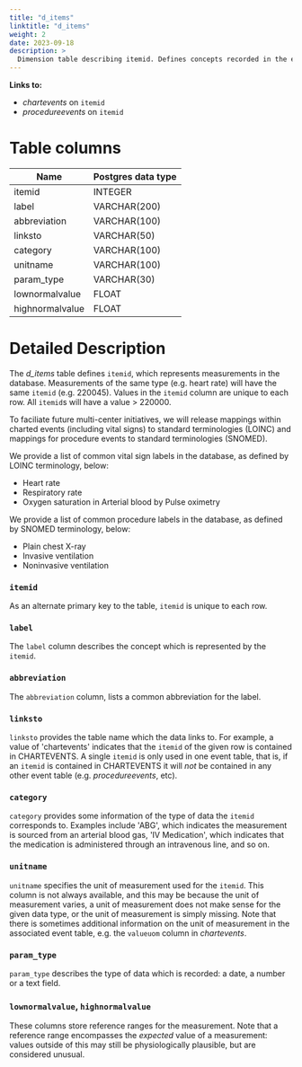 ```yaml
---
title: "d_items"
linktitle: "d_items"
weight: 2
date: 2023-09-18
description: >
  Dimension table describing itemid. Defines concepts recorded in the events table in the ICU module.
---
```


**Links to:** 

* *chartevents* on `itemid`
* *procedureevents* on `itemid`

# Table columns

Name | Postgres data type
---- | ----
itemid | INTEGER
label | VARCHAR(200)
abbreviation | VARCHAR(100)
linksto | VARCHAR(50)
category | VARCHAR(100)
unitname | VARCHAR(100)
param\_type | VARCHAR(30)
lownormalvalue | FLOAT
highnormalvalue | FLOAT

# Detailed Description

The *d_items* table defines `itemid`, which represents measurements in the database. Measurements of the same type (e.g. heart rate) will have the same `itemid` (e.g. 220045). Values in the `itemid` column are unique to each row. All `itemid`s will have a value > 220000.

To faciliate future multi-center initiatives, we will release mappings within charted events (including vital signs) to standard terminologies (LOINC) and mappings for procedure events to standard terminologies (SNOMED).


We provide a list of common vital sign labels in the database, as defined by LOINC terminology, below:

- Heart rate	
- Respiratory rate
- Oxygen saturation in Arterial blood by Pulse oximetry	

We provide a list of common procedure labels in the database, as defined by SNOMED terminology, below:

- Plain chest X-ray	
- Invasive ventilation	
- Noninvasive ventilation	

### `itemid`

As an alternate primary key to the table, `itemid` is unique to each row.

### `label`

The `label` column describes the concept which is represented by the `itemid`. 

###  `abbreviation`

The `abbreviation` column, lists a common abbreviation for the label.

### `linksto`

`linksto` provides the table name which the data links to. For example, a value of 'chartevents' indicates that the `itemid` of the given row is contained in CHARTEVENTS. A single `itemid` is only used in one event table, that is, if an `itemid` is contained in CHARTEVENTS it will *not* be contained in any other event table (e.g. *procedureevents*, etc).

### `category`

`category` provides some information of the type of data the `itemid` corresponds to. Examples include 'ABG', which indicates the measurement is sourced from an arterial blood gas, 'IV Medication', which indicates that the medication is administered through an intravenous line, and so on.

### `unitname`

`unitname` specifies the unit of measurement used for the `itemid`. This column is not always available, and this may be because the unit of measurement varies, a unit of measurement does not make sense for the given data type, or the unit of measurement is simply missing. Note that there is sometimes additional information on the unit of measurement in the associated event table, e.g. the `valueuom` column in *chartevents*.

### `param_type`

`param_type` describes the type of data which is recorded: a date, a number or a text field.

### `lownormalvalue`, `highnormalvalue`

These columns store reference ranges for the measurement. Note that a reference range encompasses the *expected* value of a measurement: values outside of this may still be physiologically plausible, but are considered unusual.
